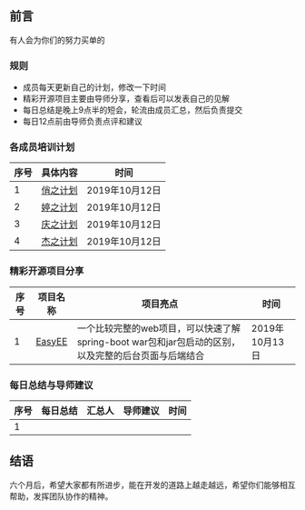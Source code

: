 ## 前言
有人会为你们的努力买单的

### 规则
- 成员每天更新自己的计划，修改一下时间
- 精彩开源项目主要由导师分享，查看后可以发表自己的见解
- 每日总结是晚上9点半的短会，轮流由成员汇总，然后负责提交
- 每日12点前由导师负责点评和建议

### 各成员培训计划
| 序号 | 具体内容 |时间|
| ------ | :------: |:------: |
|1|[俏之计划](俏/ReadMe.md)|2019年10月12日|
|2|[婷之计划](婷/ReadMe.md)|2019年10月12日|
|3|[庆之计划](庆/ReadMe.md)|2019年10月12日|
|4|[杰之计划](杰/ReadMe.md)|2019年10月12日|

### 精彩开源项目分享
| 序号 |项目名称|项目亮点|时间|
| ------ | :------: | ------ | ------ |
|1|[EasyEE](https://github.com/service-java/summer-cli-mybatis/tree/ffa8d5532b73a98de26d29718c5c218450c50f79/__cant-run-now/EasyEE)|一个比较完整的web项目，可以快速了解spring-boot war包和jar包启动的区别，以及完整的后台页面与后端结合|2019年10月13日|

### 每日总结与导师建议
| 序号 |每日总结|汇总人|导师建议|时间|
| ------ | :------: | ------ | ------ | ------ |
|1|||||

## 结语

六个月后，希望大家都有所进步，能在开发的道路上越走越远，希望你们能够相互帮助，发挥团队协作的精神。


